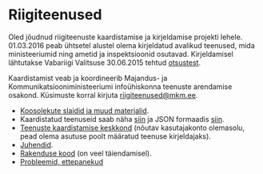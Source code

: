 # Riigiteenused
Oled jõudnud riigiteenuste kaardistamise ja kirjeldamise projekti lehele. 01.03.2016 peab ühtsetel alustel olema kirjeldatud avalikud teenused, mida ministeeriumid ning ametid ja inspektsioonid osutavad. Kirjeldamisel lähtutakse Vabariigi Valitsuse 30.06.2015 tehtud [otsustest](https://www.mkm.ee/sites/default/files/avalike_teenuste_omanike_maaratlemise_analyys_ja_ettepanekud.pdf "https://www.mkm.ee/sites/default/files/avalike_teenuste_omanike_maaratlemise_analyys_ja_ettepanekud.pdf").

Kaardistamist veab ja koordineerib Majandus- ja Kommunikatsiooniministeeriumi infoühiskonna teenuste arendamise osakond. Küsimuste korral kirjuta riigiteenused@mkm.ee.

- [Koosolekute slaidid ja muud materjalid](https://github.com/MKM-ITAO/riigiteenused/tree/master/Koosolekute%20materjalid/ "https://github.com/MKM-ITAO/riigiteenused/tree/master/Koosolekute%20materjalid/").
- Kaardistatud teenuseid saab näha [siin](https://www.mkm.ee/et/teenuste-otsing "https://www.mkm.ee/et/teenuste-otsing") ja JSON formaadis [siin](https://www.riigiteenused.ee/api/et/all "https://www.riigiteenused.ee/api/et/all").
- [Teenuste kaardistamise keskkond](https://www.riigiteenused.ee/ "https://www.riigiteenused.ee/") (nõutav kasutajakonto olemasolu, pead olema asutuse poolt määratud teenuse kirjeldajaks).
- [Juhendid](https://github.com/MKM-ITAO/riigiteenused/tree/master/Juhendid "https://github.com/MKM-ITAO/riigiteenused/tree/master/Juhendid").
- [Rakenduse kood](https://github.com/MKM-ITAO/riigiteenused/tree/master/Rakenduse%20kood/Riigiteenused%20code%20documentation "https://github.com/MKM-ITAO/riigiteenused/tree/master/Rakenduse%20kood/Riigiteenused%20code%20documentation") (on veel täiendamisel).
- [Probleemid, ettepanekud](https://github.com/MKM-ITAO/riigiteenused/issues "https://github.com/MKM-ITAO/riigiteenused/issues")


